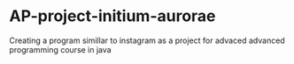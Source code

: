 # AP-project-initium-aurorae
Creating a program simillar to instagram as a project for advaced advanced programming course in java
